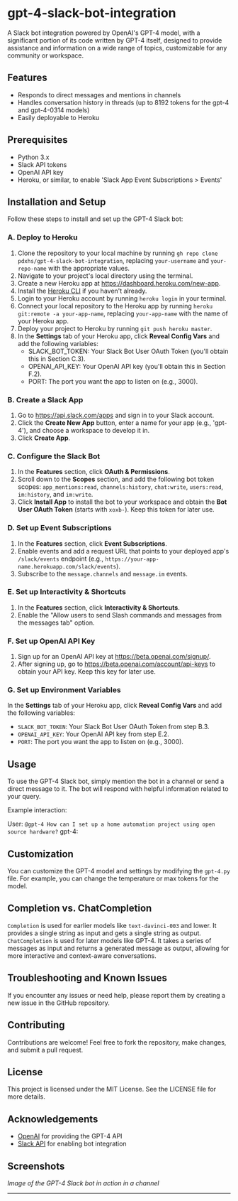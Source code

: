 # gpt-4-slack-bot-integration



A Slack bot integration powered by OpenAI's GPT-4 model, with a significant portion of its code written by GPT-4 itself, designed to provide assistance and information on a wide range of topics, customizable for any community or workspace.

Features
--------

-   Responds to direct messages and mentions in channels
-   Handles conversation history in threads (up to 8192 tokens for the gpt-4 and gpt-4-0314 models)
-   Easily deployable to Heroku

Prerequisites
-------------

-   Python 3.x
-   Slack API tokens
-   OpenAI API key
-   Heroku, or similar, to enable 'Slack App Event Subscriptions > Events'

Installation and Setup
----------------------

Follow these steps to install and set up the GPT-4 Slack bot:

### A. Deploy to Heroku

1.  Clone the repository to your local machine by running `gh repo clone pdxhs/gpt-4-slack-bot-integration`, replacing `your-username` and `your-repo-name` with the appropriate values.
2.  Navigate to your project's local directory using the terminal.
3.  Create a new Heroku app at <https://dashboard.heroku.com/new-app>.
4.  Install the [Heroku CLI](https://devcenter.heroku.com/articles/heroku-cli) if you haven't already.
5.  Login to your Heroku account by running `heroku login` in your terminal.
6.  Connect your local repository to the Heroku app by running `heroku git:remote -a your-app-name`, replacing `your-app-name` with the name of your Heroku app.
7.  Deploy your project to Heroku by running `git push heroku master`.
8.  In the **Settings** tab of your Heroku app, click **Reveal Config Vars** and add the following variables:
    -   SLACK_BOT_TOKEN: Your Slack Bot User OAuth Token (you'll obtain this in Section C.3).
    -   OPENAI_API_KEY: Your OpenAI API key (you'll obtain this in Section F.2).
    -   PORT: The port you want the app to listen on (e.g., 3000).

### B. Create a Slack App

1.  Go to <https://api.slack.com/apps> and sign in to your Slack account.
2.  Click the **Create New App** button, enter a name for your app (e.g., 'gpt-4'), and choose a workspace to develop it in.
3.  Click **Create App**.

### C. Configure the Slack Bot

1.  In the **Features** section, click **OAuth & Permissions**.
2.  Scroll down to the **Scopes** section, and add the following bot token scopes: `app_mentions:read`, `channels:history`, `chat:write`, `users:read`, `im:history`, and `im:write`.
3.  Click **Install App** to install the bot to your workspace and obtain the **Bot User OAuth Token** (starts with `xoxb-`). Keep this token for later use.

### D. Set up Event Subscriptions

1.  In the **Features** section, click **Event Subscriptions**.
2.  Enable events and add a request URL that points to your deployed app's `/slack/events` endpoint (e.g., `https://your-app-name.herokuapp.com/slack/events`).
3.  Subscribe to the `message.channels` and `message.im` events.

### E. Set up Interactivity & Shortcuts

1.  In the **Features** section, click **Interactivity & Shortcuts**.
2.  Enable the "Allow users to send Slash commands and messages from the messages tab" option.

### F. Set up OpenAI API Key

1.  Sign up for an OpenAI API key at <https://beta.openai.com/signup/>.
2.  After signing up, go to <https://beta.openai.com/account/api-keys> to obtain your API key. Keep this key for later use.

### G. Set up Environment Variables

In the **Settings** tab of your Heroku app, click **Reveal Config Vars** and add the following variables:

-   `SLACK_BOT_TOKEN`: Your Slack Bot User OAuth Token from step B.3.
-   `OPENAI_API_KEY`: Your OpenAI API key from step E.2.
-   `PORT`: The port you want the app to listen on (e.g., 3000).

Usage
-----

To use the GPT-4 Slack bot, simply mention the bot in a channel or send a direct message to it. The bot will respond with helpful information related to your query.

Example interaction:


User: `@gpt-4 How can I set up a home automation project using open source hardware?`
gpt-4: 

Customization
-------------

You can customize the GPT-4 model and settings by modifying the `gpt-4.py` file. For example, you can change the temperature or max tokens for the model.

Completion vs. ChatCompletion
-----------------------------

`Completion` is used for earlier models like `text-davinci-003` and lower. It provides a single string as input and gets a single string as output. `ChatCompletion` is used for later models like GPT-4. It takes a series of messages as input and returns a generated message as output, allowing for more interactive and context-aware conversations.

Troubleshooting and Known Issues
--------------------------------

If you encounter any issues or need help, please report them by creating a new issue in the GitHub repository.

Contributing
------------

Contributions are welcome! Feel free to fork the repository, make changes, and submit a pull request.

License
-------

This project is licensed under the MIT License. See the LICENSE file for more details.

Acknowledgements
----------------

-   [OpenAI](https://www.openai.com/) for providing the GPT-4 API
-   [Slack API](https://api.slack.com/) for enabling bot integration

Screenshots
-----------

*Image of the GPT-4 Slack bot in action in a channel*

* * * * *

